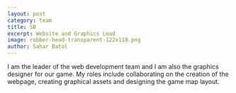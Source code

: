 ```yaml
---
layout: post
category: team
title: SB
excerpt: Website and Graphics Lead
image: robber-head-transparent-122x118.png
author: Sahar Batol
---
```


I am the leader of the web development team and I am also the graphics designer for our game. My roles include collaborating on the creation of the webpage, creating graphical assets and designing the game map layout.